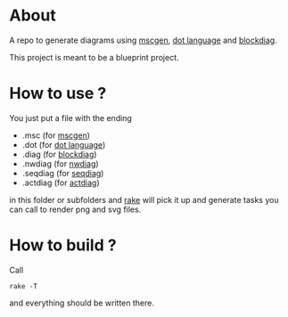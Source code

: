 
# About

A repo to generate diagrams using
[mscgen](http://www.mcternan.me.uk/mscgen/),
[dot language](http://www.graphviz.org/Documentation.php)
and [blockdiag](http://blockdiag.com/en/index.html).

This project is meant to be a blueprint project.

# How to use ?

You just put a file with the ending

* .msc (for [mscgen](http://www.mcternan.me.uk/mscgen/))
* .dot (for [dot language](https://www.graphviz.org/doc/info/lang.html))
* .diag (for [blockdiag](http://blockdiag.com/en/blockdiag/index.html))
* .nwdiag (for [nwdiag](http://blockdiag.com/en/nwdiag/index.html))
* .seqdiag (for [seqdiag](http://blockdiag.com/en/seqdiag/index.html))
* .actdiag (for [actdiag](http://blockdiag.com/en/actdiag/index.html))

in this folder or subfolders and [rake](https://ruby.github.io/rake/) 
will pick it up and generate tasks
you can call to render  png and svg files.

# How to build ?

Call

    rake -T

and everything should be written there.
